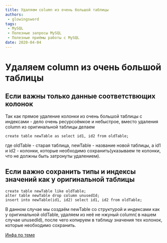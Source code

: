 ```yaml
---
title: Удаляем column из очень большой таблицы
authors: 
 - glowingsword
tags:
 - MySQL
 - Полезные запросы MySQL
 - Полезные приёмы работы с MySQL
date: 2020-04-04
---
```

# Удаляем column из очень большой таблицы
## Если важны только данные соответствющих колонок
Так как прямое удаление колонки из очень большой таблицы с индексами - дело очень ресурсоёмкое и небыстрое, вместо удаления column из оригинальной таблицы делаем

``` mysql
create table newTable as select id1, id2 from oldTable;
```

где oldTable - старая таблица, newTable - название новой таблицы, а id1 и id2 - колонки, которые необходимо сохранить(указываем те колонки, что не должны быть затронуты удалением).


## Если важно сохранить типы и индексы значений как у оригинальной таблицы

``` mysql
create table newTable like oldTable;
alter table newTable drop column unusedId;
insert into newTable(id1, id2) select id1, id2 from oldTable;
```

В данном случае мы создаём newTable со структурой и индексами как у оригинальной oldTable, удаляем из неё не нжуный column( в нашем случае unusedId), после чего копируем в таблицу значения тех колонок, которые необходимо сохранить.



[Инфа по теме](https://stackoverflow.com/questions/23173789/mysql-drop-column-from-large-table)